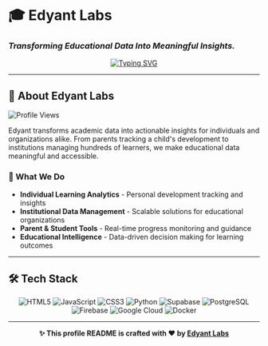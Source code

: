 # 🎓 Edyant Labs
### *Transforming Educational Data Into Meaningful Insights.*

<div align="center">

[![Typing SVG](https://readme-typing-svg.herokuapp.com?font=Fira+Code&size=24&duration=3000&pause=1000&color=00D4FF&center=true&vCenter=true&width=600&lines=Welcome+to+Edyant+Labs;Academic+Research+%26+Innovation;Data-Driven+Solutions;Building+the+Future+of+Education)](https://git.io/typing-svg)

</div>

---

## 🚀 About Edyant Labs
![Profile Views](https://komarev.com/ghpvc/?username=edyant&color=00D4FF&style=for-the-badge)

Edyant transforms academic data into actionable insights for individuals and organizations alike. From parents tracking a child's development to institutions managing hundreds of learners, we make educational data meaningful and accessible.

### 🎯 What We Do
- **Individual Learning Analytics** - Personal development tracking and insights
- **Institutional Data Management** - Scalable solutions for educational organizations
- **Parent & Student Tools** - Real-time progress monitoring and guidance
- **Educational Intelligence** - Data-driven decision making for learning outcomes

---

## 🛠️ Tech Stack

<div align="center">

![HTML5](https://img.shields.io/badge/HTML5-E34F26?style=for-the-badge&logo=html5&logoColor=white)
![JavaScript](https://img.shields.io/badge/JavaScript-F7DF1E?style=for-the-badge&logo=javascript&logoColor=black)
![CSS3](https://img.shields.io/badge/CSS3-1572B6?style=for-the-badge&logo=css3&logoColor=white)
![Python](https://img.shields.io/badge/Python-3776AB?style=for-the-badge&logo=python&logoColor=white)
![Supabase](https://img.shields.io/badge/Supabase-3ECF8E?style=for-the-badge&logo=supabase&logoColor=white)
![PostgreSQL](https://img.shields.io/badge/PostgreSQL-316192?style=for-the-badge&logo=postgresql&logoColor=white)
![Firebase](https://img.shields.io/badge/Firebase-FFCA28?style=for-the-badge&logo=firebase&logoColor=black)
![Google Cloud](https://img.shields.io/badge/Google_Cloud-4285F4?style=for-the-badge&logo=google-cloud&logoColor=white)
![Docker](https://img.shields.io/badge/Docker-2496ED?style=for-the-badge&logo=docker&logoColor=white)

</div>

---

<div align="center">

**✨ This profile README is crafted with ❤️ by [Edyant Labs](https://github.com/edyant)**

</div>
